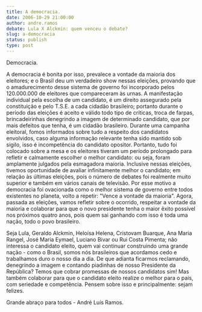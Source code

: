 ```yaml
---
title: A democracia.
date: 2006-10-29 21:00:00
author: andre.ramos
debate: Lula X Alckmin: quem venceu o debate?
slug: a-democracia
status: publish 
type: post
---
```


Democracia.

 A democracia é bonita por isso, prevalece a vontade da maioria dos eleitores; e o Brasil deu um verdadeiro show nessas eleições, provando que o amadurecimento desse sistema de governo foi incorporado pelos 120.000.000 de eleitores que compareceram às urnas.
 A manifestação individual pela escolha de um candidato, é um direito assegurado pela constituição e pelo T.S.E. a cada cidadão brasileiro; portanto durante o período das eleições é aceito e válido todo tipo de críticas, troca de farpas, brincadeirinhas denegrindo a imagem de determinado candidato, que por mais defeitos que tenha, é um cidadão brasileiro.
 Durante uma campanha eleitoral, fomos informados sobre tudo a respeito dos candidatos envolvidos, caso alguma informação relevante tenha sido mantido sob sigilo, isso é incompetência do candidato opositor. Portanto, tudo foi colocado sobre a mesa e os eleitores tiveram um período prolongado para refletir e calmamente escolher o melhor candidato: ou seja, foram amplamente julgados pela esmagadora maioria. 
 Inclusive nessas eleições, tivemos oportunidade de avaliar infinitamente melhor o candidato; em relação às últimas eleições, pois o número de debates foi realmente muito superior e também em vários canais de televisão.
 Por esse motivo a democracia foi ovacionada como o melhor sistema de governo entre todos existentes no planeta, volto a repetir: "Vence a vontade da maioria".
 Agora, passada as eleições, vamos refletir sobre o ocorrido, respeitar a vontade da maioria e colaborar para que o novo presidente tenha o maior êxito possível nos próximos quatro anos, pois quem sai ganhando com isso é toda uma nação, todo o povo brasileiro.
 
 Seja Lula, Geraldo Alckmin, Heloísa Helena, Cristovam Buarque, Ana Maria Rangel, José Maria Eymael, Luciano Bivar ou Rui Costa Pimenta; não interessa o candidato eleito, quem vai continuar construindo uma grande nação - como o Brasil, somos nós brasileiros que acordamos cedo e trabalhamos duro o nosso dia a dia.
 De que adianta ficarmos reclamando, denegrindo a imagem e contando piadinhas de nosso Presidente da República? Temos que cobrar promessas de nossos candidatos sim! Mas também colaborar para que o candidato eleito realize o melhor para o país, com seriedade e competência.
 Pensem sobre isso e principalmente: sejam felizes.
 
 
 Grande abraço para todos - André Luís Ramos.
